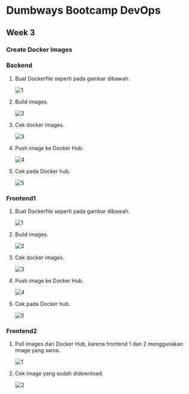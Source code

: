 # Dumbways Bootcamp DevOps
## Week 3
### Create Docker Images


### Backend
1. Buat Dockerfile seperti pada gambar dibawah.
   
   ![1](https://github.com/gilbranfairuz/Dumbways-Bootcamp-Devops/blob/master/week3/CreateDockerImages/img/Backend/1.png)

2. Build images.
   
   ![2](https://github.com/gilbranfairuz/Dumbways-Bootcamp-Devops/blob/master/week3/CreateDockerImages/img/Backend/2.png)

3. Cek docker images.
   
   ![3](https://github.com/gilbranfairuz/Dumbways-Bootcamp-Devops/blob/master/week3/CreateDockerImages/img/Backend/3.png)

4. Push image ke Docker Hub.
   
   ![4](https://github.com/gilbranfairuz/Dumbways-Bootcamp-Devops/blob/master/week3/CreateDockerImages/img/Backend/4.png)

5. Cek pada Docker hub.
   
   ![5](https://github.com/gilbranfairuz/Dumbways-Bootcamp-Devops/blob/master/week3/CreateDockerImages/img/Backend/5.png)

### Frontend1
1. Buat Dockerfile seperti pada gambar dibawah.
   
   ![1](https://github.com/gilbranfairuz/Dumbways-Bootcamp-Devops/blob/master/week3/CreateDockerImages/img/Frontend1/1.png)

2. Build images.
   
   ![2](https://github.com/gilbranfairuz/Dumbways-Bootcamp-Devops/blob/master/week3/CreateDockerImages/img/Frontend1/2.png)

3. Cek docker images.
   
   ![3](https://github.com/gilbranfairuz/Dumbways-Bootcamp-Devops/blob/master/week3/CreateDockerImages/img/Frontend1/3.png)

4. Push image ke Docker Hub.
   
   ![4](https://github.com/gilbranfairuz/Dumbways-Bootcamp-Devops/blob/master/week3/CreateDockerImages/img/Frontend1/4.png)

5. Cek pada Docker hub.
   
   ![5](https://github.com/gilbranfairuz/Dumbways-Bootcamp-Devops/blob/master/week3/CreateDockerImages/img/Frontend1/5.png)

### Frontend2
1. Pull images dari Docker Hub, karena frontend 1 dan 2 menggunakan image yang sama.
   
   ![1](https://github.com/gilbranfairuz/Dumbways-Bootcamp-Devops/blob/master/week3/CreateDockerImages/img/Frontend2/1.png)

2. Cek image yang sudah didownload.
   
   ![2](https://github.com/gilbranfairuz/Dumbways-Bootcamp-Devops/blob/master/week3/CreateDockerImages/img/Frontend2/2.png)